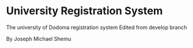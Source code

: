 # University Registration System
The university of Dodoma registration system
Edited from develop branch


By Joseph
Michael Shemu
